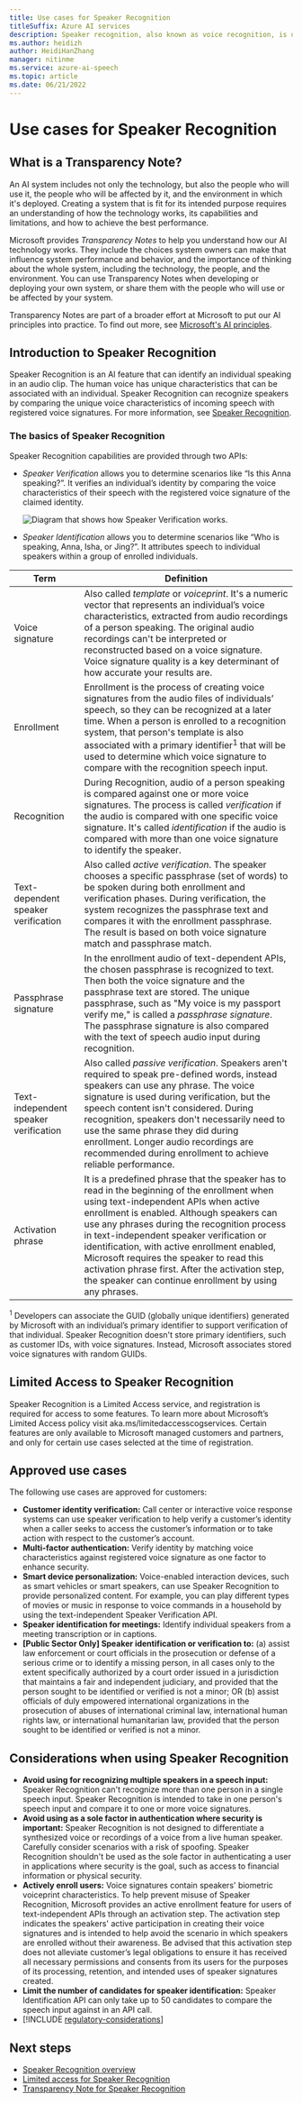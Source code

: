 ```yaml
---
title: Use cases for Speaker Recognition
titleSuffix: Azure AI services
description: Speaker recognition, also known as voice recognition, is used to verify people's identity by comparing the voice characteristics of incoming speech with their registered voice signatures. This article discusses points to consider when you're choosing use cases for the service. 
ms.author: heidizh
author: HeidiHanZhang 
manager: nitinme
ms.service: azure-ai-speech
ms.topic: article
ms.date: 06/21/2022
---
```


# Use cases for Speaker Recognition

## What is a Transparency Note?

An AI system includes not only the technology, but also the people who will use it, the people who will be affected by it, and the environment in which it's deployed. Creating a system that is fit for its intended purpose requires an understanding of how the technology works, its capabilities and limitations, and how to achieve the best performance.

Microsoft provides *Transparency Notes* to help you understand how our AI technology works. They include the choices system owners can make that influence system performance and behavior, and the importance of thinking about the whole system, including the technology, the people, and the environment. You can use Transparency Notes when developing or deploying your own system, or share them with the people who will use or be affected by your system.

Transparency Notes are part of a broader effort at Microsoft to put our AI principles into practice. To find out more, see [Microsoft's AI principles](https://www.microsoft.com/ai/responsible-ai).

## Introduction to Speaker Recognition

Speaker Recognition is an AI feature that can identify an individual speaking in an audio clip. The human voice has unique characteristics that can be associated with an individual. Speaker Recognition can recognize speakers by comparing the unique voice characteristics of incoming speech with registered voice signatures. For more information, see [Speaker Recognition](https://azure.microsoft.com/services/cognitive-services/speaker-recognition/).

### The basics of Speaker Recognition

Speaker Recognition capabilities are provided through two APIs:

* *Speaker Verification* allows you to determine scenarios like “Is this Anna speaking?”. It verifies an individual’s identity by comparing the voice characteristics of their speech with the registered voice signature of the claimed identity.

  ![Diagram that shows how Speaker Verification works.](/azure/ai-services/speech-service/media/speaker-recognition/speaker-rec.png)

* *Speaker Identification* allows you to determine scenarios like “Who is speaking, Anna, Isha, or Jing?”. It attributes speech to individual speakers within a group of enrolled individuals.

| **Term** | **Definition** |
|----------|----------------|
|Voice signature|Also called *template* or *voiceprint*. It's a numeric vector that represents an individual’s voice characteristics, extracted from audio recordings of a person speaking. The original audio recordings can't be interpreted or reconstructed based on a voice signature. Voice signature quality is a key determinant of how accurate your results are. |
|Enrollment|Enrollment is the process of creating voice signatures from the audio files of individuals’ speech, so they can be recognized at a later time. When a person is enrolled to a recognition system, that person's template is also associated with a primary identifier<sup>1</sup> that will be used to determine which voice signature to compare with the recognition speech input. |
|Recognition|During Recognition, audio of a person speaking is compared against one or more voice signatures. The process is called *verification* if the audio is compared with one specific voice signature. It's called *identification* if the audio is compared with more than one voice signature to identify the speaker.|
|Text-dependent speaker verification|Also called *active verification*. The speaker chooses a specific passphrase (set of words) to be spoken during both enrollment and verification phases. During verification, the system recognizes the passphrase text and compares it with the enrollment passphrase. The result is based on both voice signature match and passphrase match. |
|Passphrase signature|In the enrollment audio of text-dependent APIs, the chosen passphrase is recognized to text. Then both the voice signature and the passphrase text are stored. The unique passphrase, such as "My voice is my passport verify me," is called a *passphrase signature*. The passphrase signature is also compared with the text of speech audio input during recognition.|
|Text-independent speaker verification|Also called *passive verification*. Speakers aren't required to speak pre-defined words, instead speakers can use any phrase. The voice signature is used during verification, but the speech content isn't considered. During recognition, speakers don't necessarily need to use the same phrase they did during enrollment. Longer audio recordings are recommended during enrollment to achieve reliable performance.|
|Activation phrase|It is a predefined phrase that the speaker has to read in the beginning of the enrollment when using text-independent APIs when active enrollment is enabled. Although speakers can use any phrases during the recognition process in text-independent speaker verification or identification, with active enrollment enabled, Microsoft requires the speaker to read this activation phrase first. After the activation step, the speaker can continue enrollment by using any phrases.|

<sup>1</sup> Developers can associate the GUID (globally unique identifiers) generated by Microsoft with an individual’s primary identifier to support verification of that individual. Speaker Recognition doesn't store primary identifiers, such as customer IDs, with voice signatures. Instead, Microsoft associates stored voice signatures with random GUIDs. 

## Limited Access to Speaker Recognition

Speaker Recognition is a Limited Access service, and registration is required for access to some features. To learn more about Microsoft’s Limited Access policy visit aka.ms/limitedaccesscogservices. Certain features are only available to Microsoft managed customers and partners, and only for certain use cases selected at the time of registration.

## Approved use cases

The following use cases are approved for customers:

* **Customer identity verification:** Call center or interactive voice response systems can use speaker verification to help verify a customer’s identity when a caller seeks to access the customer’s information or to take action with respect to the customer’s account.
* **Multi-factor authentication:** Verify identity by matching voice characteristics against registered voice signature as one factor to enhance security.
* **Smart device personalization:** Voice-enabled interaction devices, such as smart vehicles or smart speakers, can use Speaker Recognition to provide personalized content. For example, you can play different types of movies or music in response to voice commands in a household by using the text-independent Speaker Verification API.
* **Speaker identification for meetings:** Identify individual speakers from a meeting transcription or in captions.
* **[Public Sector Only] Speaker identification or verification to:** (a) assist law enforcement or court officials in the prosecution or defense of a serious crime or to identify a missing person, in all cases only to the extent specifically authorized by a court order issued in a jurisdiction that maintains a fair and independent judiciary, and provided that the person sought to be identified or verified is not a minor; OR (b) assist officials of duly empowered international organizations in the prosecution of abuses of international criminal law, international human rights law, or international humanitarian law, provided that the person sought to be identified or verified is not a minor.

## Considerations when using Speaker Recognition

* **Avoid using for recognizing multiple speakers in a speech input:** Speaker Recognition can't recognize more than one person in a single speech input. Speaker Recognition is intended to take in one person's speech input and compare it to one or more voice signatures.
* **Avoid using as a sole factor in authentication where security is important:** Speaker Recognition is not designed to differentiate a synthesized voice or recordings of a voice from a live human speaker. Carefully consider scenarios with a risk of spoofing. Speaker Recognition shouldn't be used as the sole factor in authenticating a user in applications where security is the goal, such as access to financial information or physical security.
* **Actively enroll users:** Voice signatures contain speakers' biometric voiceprint characteristics. To help prevent misuse of Speaker Recognition, Microsoft provides an active enrollment feature for users of text-independent APIs through an activation step. The activation step indicates the speakers' active participation in creating their voice signatures and is intended to help avoid the scenario in which speakers are enrolled without their awareness. Be advised that this activation step does not alleviate customer’s legal obligations to ensure it has received all necessary permissions and consents from its users for the purposes of its processing, retention, and intended uses of speaker signatures created.
* **Limit the number of candidates for speaker identification:** Speaker Identification API can only take up to 50 candidates to compare the speech input against in an API call.
* [!INCLUDE [regulatory-considerations](../../includes/regulatory-considerations.md)]

## Next steps

* [Speaker Recognition overview](/azure/ai-services/speech-service/speaker-recognition-overview)
* [Limited access for Speaker Recognition](/legal/cognitive-services/speech-service/speaker-recognition/limited-access-speaker-recognition?context=/azure/ai-services/speech-service/context/context)
* [Transparency Note for Speaker Recognition](/legal/cognitive-services/speech-service/speaker-recognition/transparency-note-speaker-recognition?context=/azure/ai-services/speech-service/context/context)
